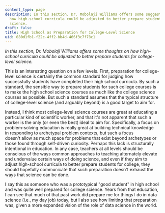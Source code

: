 ```yaml
---
content_type: page
description: In this section, Dr. Mobolaji Williams offers some suggestions as to
  how high-school curricula could be adjusted to better prepare students for college-level
  science.
draft: false
title: High School as Preparation for College-Level Science
uid: 080d1fb1-f22c-4ff2-bb4d-466f3c7f78c1
---
```

*In this section, Dr. Mobolaji Williams offers some thoughts on how high-school curricula could be adjusted to better prepare students for college-level science.*

This is an interesting question on a few levels. First, preparation for college-level science is certainly the common standard for judging how successfully students have completed their high school curricula. By such a standard, the sensible way to prepare students for such college courses is to make the high school science courses as much like the college science courses as possible. But such a standard assumes that the typical structure of college-level science (and arguably beyond) is a good target to aim for. 

Instead, I think most college-level science courses are great at educating a particular kind of scientific worker, and that it's not apparent that such a worker is the only (or even the best) ideal to aim for. Specifically, a focus on problem-solving education is really great at building technical knowledge in responding to archetypal problem contexts, but such a focus doesn't allow as much space for problems that exist beyond archetypes or those found through self-driven curiosity. Perhaps this lack is structurally intentional in education. In any case, teachers at all levels should be conscious of the ways common approaches to teaching alternately elevate and undervalue certain ways of doing science, and even if they aim to adjust high-school curricula to better prepare students for college, they should hopefully communicate that such preparation doesn't exhaust the ways that science can be done. 

I say this as someone who was a prototypical "good student" in high school and was quite well prepared for college science. Years from that education, I can see that much of that past work did prepare me for things I do in data science (i.e., my day job) today, but I also see how limiting that preparation was, given a more expanded vision of the role of data science in the world.